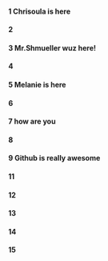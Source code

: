 #### 1 Chrisoula is here
#### 2
#### 3 Mr.Shmueller wuz here!
#### 4
#### 5 Melanie is here
#### 6
#### 7 how are you
#### 8
#### 9 Github is really awesome
#### 11
#### 12
#### 13
#### 14
#### 15